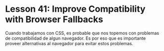 # Lesson 41: Improve Compatibility with Browser Fallbacks

Cuando trabajamos con CSS, es probable que nos topemos con problemas de compatibilidad de algun navegador.
Es por eso que es importante proveer alternativas al navegador para evitar estos problemas.